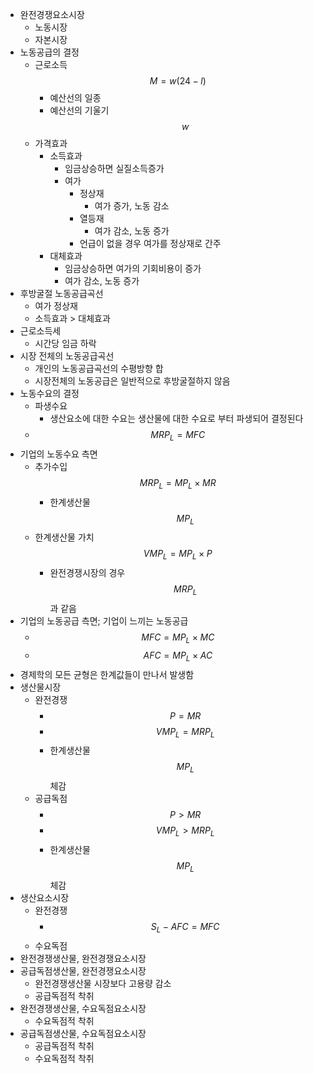 - 완전경쟁요소시장
	- 노동시장
	- 자본시장
- 노동공급의 결정
	- 근로소득 $$M = w(24 - l)$$
		- 예산선의 일종
		- 예산선의 기울기 $$w$$
	- 가격효과
		- 소득효과
			- 임금상승하면 실질소득증가
			- 여가
				- 정상재
					- 여가 증가, 노동 감소
				- 열등재
					- 여가 감소, 노동 증가
				- 언급이 없을 경우 여가를 정상재로 간주
		- 대체효과
			- 임금상승하면 여가의 기회비용이 증가
			- 여가 감소, 노동 증가
- 후방굴절 노동공급곡선
	- 여가 정상재
	- 소득효과 > 대체효과
- 근로소득세
	- 시간당 임금 하락
- 시장 전체의 노동공급곡선
	- 개인의 노동공급곡선의 수평방향 합
	- 시장전체의 노동공급은 일반적으로 후방굴절하지 않음
- 노동수요의 결정
	- 파생수요
		- 생산요소에 대한 수요는 생산물에 대한 수요로 부터 파생되어 결정된다
	- $$MRP_L = MFC$$
- 기업의 노동수요 측면
	- 추가수입 $$MRP_L = MP_L \times MR$$
		- 한계생산물 $$MP_L$$
	- 한계생산물 가치 $$VMP_L = MP_L \times P$$
		- 완전경쟁시장의 경우 $$MRP_L$$ 과 같음
- 기업의 노동공급 측면; 기업이 느끼는 노동공급
	- $$MFC = MP_L \times MC$$
	- $$AFC = MP_L \times AC$$
- 경제학의 모든 균형은 한계값들이 만나서 발생함
- 생산물시장
	- 완전경쟁
		- $$P = MR$$
		- $$VMP_L = MRP_L$$
		- 한계생산물 $$MP_L$$ 체감
	- 공급독점
		- $$P > MR$$
		- $$VMP_L > MRP_L$$
		- 한계생산물 $$MP_L$$ 체감
- 생산요소시장
	- 완전경쟁
		- $$S_L - AFC = MFC$$
	- 수요독점
- 완전경쟁생산물, 완전경쟁요소시장
- 공급독점생산물, 완전경쟁요소시장
	- 완전경쟁생산물 시장보다 고용량 감소
	- 공급독점적 착취
- 완전경쟁생산물, 수요독점요소시장
	- 수요독점적 착취
- 공급독점생산물, 수요독점요소시장
	- 공급독점적 착취
	- 수요독점적 착취